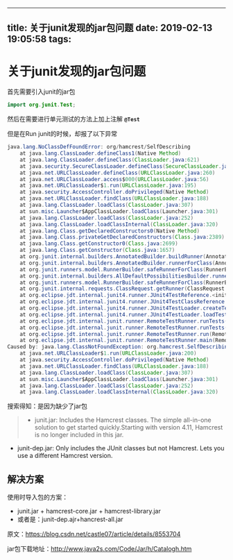 
---
title: 关于junit发现的jar包问题
date: 2019-02-13 19:05:58
tags: 
---
# 关于junit发现的jar包问题

首先需要引入junit的jar包
``` java
import org.junit.Test; 
```
然后在需要进行单元测试的方法上加上注解 **`@Test`**

但是在Run junit的时候，却报了以下异常
``` java
java.lang.NoClassDefFoundError: org/hamcrest/SelfDescribing
	at java.lang.ClassLoader.defineClass1(Native Method)
	at java.lang.ClassLoader.defineClass(ClassLoader.java:621)
	at java.security.SecureClassLoader.defineClass(SecureClassLoader.java:124)
	at java.net.URLClassLoader.defineClass(URLClassLoader.java:260)
	at java.net.URLClassLoader.access$000(URLClassLoader.java:56)
	at java.net.URLClassLoader$1.run(URLClassLoader.java:195)
	at java.security.AccessController.doPrivileged(Native Method)
	at java.net.URLClassLoader.findClass(URLClassLoader.java:188)
	at java.lang.ClassLoader.loadClass(ClassLoader.java:307)
	at sun.misc.Launcher$AppClassLoader.loadClass(Launcher.java:301)
	at java.lang.ClassLoader.loadClass(ClassLoader.java:252)
	at java.lang.ClassLoader.loadClassInternal(ClassLoader.java:320)
	at java.lang.Class.getDeclaredConstructors0(Native Method)
	at java.lang.Class.privateGetDeclaredConstructors(Class.java:2389)
	at java.lang.Class.getConstructor0(Class.java:2699)
	at java.lang.Class.getConstructor(Class.java:1657)
	at org.junit.internal.builders.AnnotatedBuilder.buildRunner(AnnotatedBuilder.java:29)
	at org.junit.internal.builders.AnnotatedBuilder.runnerForClass(AnnotatedBuilder.java:21)
	at org.junit.runners.model.RunnerBuilder.safeRunnerForClass(RunnerBuilder.java:59)
	at org.junit.internal.builders.AllDefaultPossibilitiesBuilder.runnerForClass(AllDefaultPossibilitiesBuilder.java:26)
	at org.junit.runners.model.RunnerBuilder.safeRunnerForClass(RunnerBuilder.java:59)
	at org.junit.internal.requests.ClassRequest.getRunner(ClassRequest.java:26)
	at org.eclipse.jdt.internal.junit4.runner.JUnit4TestReference.<init>(JUnit4TestReference.java:33)
	at org.eclipse.jdt.internal.junit4.runner.JUnit4TestClassReference.<init>(JUnit4TestClassReference.java:25)
	at org.eclipse.jdt.internal.junit4.runner.JUnit4TestLoader.createTest(JUnit4TestLoader.java:48)
	at org.eclipse.jdt.internal.junit4.runner.JUnit4TestLoader.loadTests(JUnit4TestLoader.java:38)
	at org.eclipse.jdt.internal.junit.runner.RemoteTestRunner.runTests(RemoteTestRunner.java:452)
	at org.eclipse.jdt.internal.junit.runner.RemoteTestRunner.runTests(RemoteTestRunner.java:683)
	at org.eclipse.jdt.internal.junit.runner.RemoteTestRunner.run(RemoteTestRunner.java:390)
	at org.eclipse.jdt.internal.junit.runner.RemoteTestRunner.main(RemoteTestRunner.java:197)
Caused by: java.lang.ClassNotFoundException: org.hamcrest.SelfDescribing
	at java.net.URLClassLoader$1.run(URLClassLoader.java:200)
	at java.security.AccessController.doPrivileged(Native Method)
	at java.net.URLClassLoader.findClass(URLClassLoader.java:188)
	at java.lang.ClassLoader.loadClass(ClassLoader.java:307)
	at sun.misc.Launcher$AppClassLoader.loadClass(Launcher.java:301)
	at java.lang.ClassLoader.loadClass(ClassLoader.java:252)
	at java.lang.ClassLoader.loadClassInternal(ClassLoader.java:320)
```
搜索得知：是因为缺少了jar包
>- junit.jar: Includes the Hamcrest classes. The simple all-in-one solution to get started quickly.Starting with version 4.11, Hamcrest is no longer included in this jar.
- junit-dep.jar: Only includes the JUnit classes but not Hamcrest. Lets you use a different Hamcrest version.

## 解决方案
使用时导入包的方案：
- junit.jar + hamcrest-core.jar + hamcrest-library.jar
- 或者是：junit-dep.ajr+hancrest-all.jar


原文：https://blog.csdn.net/castle07/article/details/8553704 

jar包下载地址：http://www.java2s.com/Code/Jar/h/Catalogh.htm

